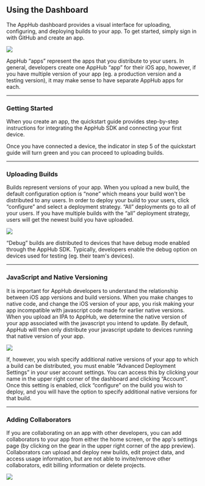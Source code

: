 <h2>Using the Dashboard</h2>

The AppHub dashboard provides a visual interface for uploading, configuring, and deploying builds to your app. To get started, simply sign in with GitHub and create an app.

<img src='/images/dashboard_screenshot.png'>

AppHub “apps” represent the apps that you distribute to your users. In general, developers create one AppHub “app” for their iOS app, however, if you have multiple version of your app (eg. a production version and a testing version), it may make sense to have separate AppHub apps for each.

---

<h3 short-title='Getting Started'>Getting Started</h3>

When you create an app, the quickstart guide provides step-by-step instructions for integrating the AppHub SDK and connecting your first device.

Once you have connected a device, the indicator in step 5 of the quickstart guide will turn green and you can proceed to uploading builds.

---

<h3 short-title='Uploading Builds'>Uploading Builds</h3>

Builds represent versions of your app. When you upload a new build, the default configuration option is “none” which means your build won't be distributed to any users. In order to deploy your build to your users, click “configure” and select a deployment strategy. “All” deployments go to all of your users. If you have multiple builds with the “all” deployment strategy, users will get the newest build you have uploaded.

<img src='/images/build_modal.png'>

“Debug” builds are distributed to devices that have debug mode enabled through the AppHub SDK. Typically, developers enable the debug option on devices used for testing (eg. their team's devices).

---

<h3 short-title='JS/Native Versioning'>JavaScript and Native Versioning</h3>

It is important for AppHub developers to understand the relationship between iOS app versions and build versions. When you make changes to native code, and change the iOS version of your app, you risk making your app incompatible with javascript code made for earlier native versions. When you upload an IPA to AppHub, we determine the native version of your app associated with the javascript you intend to update. By default, AppHub will then only distribute your javascript update to devices running that native version of your app.

<img src='/images/multiple_versions.png'>

If, however, you wish specify additional native versions of your app to which a build can be distributed, you must enable “Advanced Deployment Settings” in your user account settings. You can access this by clicking your name in the upper right corner of the dashboard and clicking “Account”. Once this setting is enabled, click “configure” on the build you wish to deploy, and you will have the option to specify additional native versions for that build.

---

<h3 short-title='Adding Collaborators'>Adding Collaborators</h3>

If you are collaborating on an app with other developers, you can add collaborators to your app from either the home screen, or the app's settings page (by clicking on the gear in the upper right corner of the app preview). Collaborators can upload and deploy new builds, edit project data, and access usage information, but are not able to invite/remove other collaborators, edit billing information or delete projects.

<img src='/images/collaborators.png'>